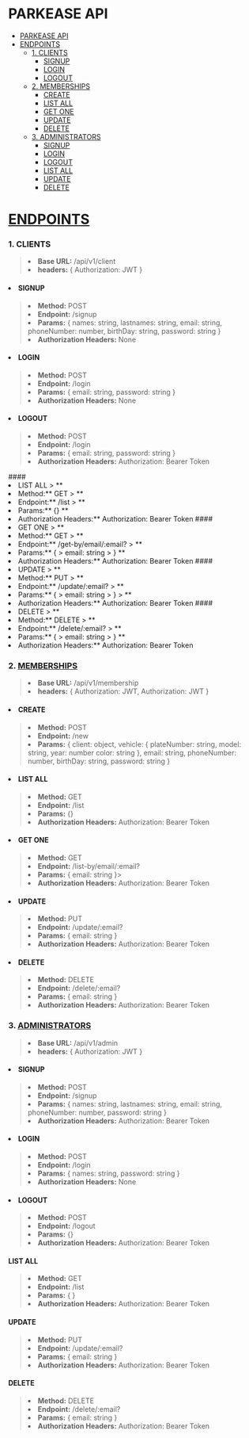 # PARKEASE API

- [PARKEASE API](#parkease-api)
- [ENDPOINTS](#endpoints)
    - [1. CLIENTS](#1-clients)
      - [SIGNUP](#signup)
      - [LOGIN](#login)
      - [LOGOUT](#logout)
    - [2. MEMBERSHIPS](#2-memberships)
      - [CREATE](#create)
      - [LIST ALL](#list-all)
      - [GET ONE](#get-one)
      - [UPDATE](#update)
      - [DELETE](#delete)
    - [3. ADMINISTRATORS](#3-administrators)
      - [SIGNUP](#signup-1)
      - [LOGIN](#login-1)
      - [LOGOUT](#logout-1)
      - [LIST ALL](#list-all-1)
      - [UPDATE](#update-1)
      - [DELETE](#delete-1)

# <u>ENDPOINTS</u>

### 1. CLIENTS

> **<li> Base URL:** /api/v1/client
> **<li> headers:** {
>   Authorization: JWT
> }

#### <li>SIGNUP

> **<li> Method:** POST
> **<li> Endpoint:** /signup
> **<li> Params:** {
> names: string,
> lastnames: string,
> email: string,
> phoneNumber: number,
> birthDay: string,
> password: string
> }
> **<li> Authorization Headers:** None

#### <li>LOGIN

> **<li> Method:** POST
> **<li> Endpoint:** /login
> **<li> Params:** {
> email: string,
> password: string
> }
**<li> Authorization Headers:** None

#### <li>LOGOUT

> **<li> Method:** POST
> **<li> Endpoint:** /login
> **<li> Params:** {
> email: string,
> password: string
> }
**<li> Authorization Headers:** Authorization: Bearer Token

<!-->
#### <li>LIST ALL

> **<li> Method:** GET
> **<li> Endpoint:** /list
> **<li> Params:** {}
**<li> Authorization Headers:** Authorization: Bearer Token

#### <li>GET ONE

> **<li> Method:** GET
> **<li> Endpoint:** /get-by/email/:email?
> **<li> Params:** {
> email: string
> }
**<li> Authorization Headers:** Authorization: Bearer Token
#### <li>UPDATE

> **<li> Method:** PUT
> **<li> Endpoint:** /update/:email?
> **<li> Params:** {
> email: string
> }
> **<li> Authorization Headers:** Authorization: Bearer Token

#### <li>DELETE

> **<li> Method:** DELETE
> **<li> Endpoint:** /delete/:email?
> **<li> Params:** {
> email: string
> }
**<li> Authorization Headers:** Authorization: Bearer Token
<!-->

### 2. <u>MEMBERSHIPS</u>

> **<li> Base URL:** /api/v1/membership
> **<li> headers:** {
>   Authorization: JWT,
>   Authorization: JWT
> }

#### <li>CREATE

> **<li> Method:** POST
> **<li> Endpoint:** /new
> **<li> Params:** {
> client: object,
> vehicle: {
> plateNumber: string,
> model: string,
> year: number
> color: string
> },
> email: string,
> phoneNumber: number,
> birthDay: string,
> password: string
> }

#### <li>LIST ALL

> **<li> Method:** GET
> **<li> Endpoint:** /list
> **<li> Params:** {}
> **<li> Authorization Headers:** Authorization: Bearer Token

#### <li>GET ONE

> **<li> Method:** GET
> **<li> Endpoint:** /list-by/email/:email?
> **<li> Params:** {
> email: string
> }> **<li> Authorization Headers:** Authorization: Bearer Token

#### <li>UPDATE

> **<li> Method:** PUT
> **<li> Endpoint:** /update/:email?
> **<li> Params:** {
> email: string
> }
> **<li> Authorization Headers:** Authorization: Bearer Token
> 
#### <li>DELETE

> **<li> Method:** DELETE
> **<li> Endpoint:** /delete/:email?
> **<li> Params:** {
> email: string
> }
> **<li> Authorization Headers:** Authorization: Bearer Token 
> 
### 3. <u>ADMINISTRATORS</u>

> **<li> Base URL:** /api/v1/admin
> **<li> headers:** {
>   Authorization: JWT
> }

#### <li>SIGNUP

> **<li> Method:** POST
> **<li> Endpoint:** /signup
> **<li> Params:** {
> names: string,
> lastnames: string,
> email: string,
> phoneNumber: number,
> password: string
> }
> **<li> Authorization Headers:** Authorization: Bearer Token
> 
#### <li>LOGIN

> **<li> Method:** POST
> **<li> Endpoint:** /login
> **<li> Params:** {
> names: string,
> password: string
> }
> **<li> Authorization Headers:** None

#### <li>LOGOUT
> **<li> Method:** POST
> **<li> Endpoint:** /logout
> **<li> Params:** {}
> **<li> Authorization Headers:** Authorization: Bearer Token

#### LIST ALL

> **<li> Method:** GET
> **<li> Endpoint:** /list
> **<li> Params:** {
> }
> **<li> Authorization Headers:** Authorization: Bearer Token

#### UPDATE

> **<li> Method:** PUT
> **<li> Endpoint:** /update/:email?
> **<li> Params:** {
> email: string
> }
> **<li> Authorization Headers:** Authorization: Bearer Token

#### DELETE

> **<li> Method:** DELETE
> **<li> Endpoint:** /delete/:email?
> **<li> Params:** {
> email: string
> }
> **<li> Authorization Headers:** Authorization: Bearer Token
> 